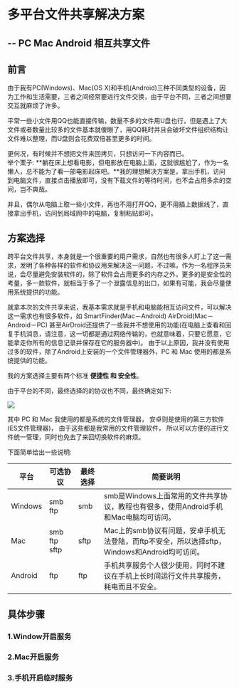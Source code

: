 # 多平台文件共享解决方案
## -- PC Mac Android 相互共享文件

## 前言

由于我有PC(Windows)、Mac(OS X)和手机(Android)三种不同类型的设备，因为工作和生活需要，三者之间经常要进行文件交换，由于平台不同，三者之间想要交互就麻烦了许多。

平常一些小文件用QQ也能直接传输，数量不多的文件用U盘也行，但是遇上了大文件或者数量比较多的文件基本就傻眼了，用QQ耗时并且会破坏文件组织结构让文件难以整理，而U盘则会花费双倍甚至更多的时间。

更何况，有时候并不想把文件来回拷贝，只想访问一下内容而已。<br/>
举个栗子: **躺在床上想看电影，但电影放在电脑上面，这就很尴尬了，作为一名懒人，总不能为了看一部电影起床吧。**我的理想解决方案是，拿出手机，访问到电脑文件，直接点击播放即可，没有下载文件的等待时间，也不会占用多余的空间，岂不爽哉。

并且，偶尔从电脑上取一些小文件，再也不用打开QQ，更不用插上数据线了，直接拿出手机，访问到局域网中的电脑，复制粘贴即可。

## 方案选择

跨平台文件共享，本身就是一个很重要的用户需求，自然也有很多人盯上了这一需求，发明了各种各样的软件和协议用来解决这一问题，不过嘛，作为一名程序员来说，会尽量避免安装软件的，除了软件会占用更多的内存之外，更多的是安全性的考量，多一款软件，就相当于多了一个泄露信息的出口，如果有可能，我会尽量使用系统提供的功能。

就拿本次的文件共享来说，我基本需求就是手机和电脑能相互访问文件，可以解决这一需求也有很多软件，如 SmartFinder(Mac－Android) AirDroid(Mac－Android－PC) 甚至AirDroid还提供了一些我并不想使用的功能(在电脑上查看和回复手机消息，请注意，这一切都是通过网络传输的，也就意味着，只要它愿意，它能拿走你所有的信息记录并保存在它的服务器中)。
由于以上原因，我并没有使用过多的软件，除了Android上安装的一个文件管理器外，PC 和 Mac 使用的都是系统提供的功能。

我的方案选择主要有两个标准 **便捷性 和 安全性**。

由于平台的不同，最终选择的的协议也不同，最终确定如下:

![](http://ww1.sinaimg.cn/large/005Xtdi2jw1f5c9u4698mj30g20930t8.jpg)

其中 PC 和 Mac 我使用的都是系统的文件管理器， 安卓则是使用的第三方软件(ES文件管理器)， 由于这些都是我常用的文件管理软件， 所以可以方便的进行文件统一管理，同时也免去了来回切换软件的麻烦。

下面简单给出一些说明:

平台    | 可选协议      | 最终选择 | 简要说明
--------|---------------|----------|-------------------------
Windows | smb ftp       | smb      | smb是Windows上面常用的文件共享协议，教程也有很多，使用Android手机和Mac电脑均可访问。
Mac     | smb ftp sftp  | sftp     | Mac上的smb协议有问题，安卓手机无法登陆，而ftp不安全，所以选择sftp，Windows和Android均可访问。
Android | ftp           | ftp      | 手机共享服务个人很少使用，同时不建议在手机上长时间运行文件共享服务，耗电而且不安全。


## 具体步骤

### 1.Window开启服务

### 2.Mac开启服务

### 3.手机开启临时服务



